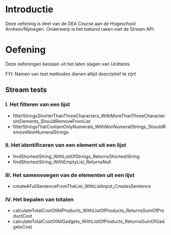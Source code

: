 # Introductie

Deze oefening is deel van de DEA Course aan de Hogeschool Arnhem/Nijmegen. 
Onderwerp is het bekend raken met de Stream API.

# Oefening

Deze oefeningen bestaan uit het laten slagen van Unittests.

FYI: Namen van test methodes dienen altijd descriptief te zijn!

## Stream tests

### I. Het filteren van een lijst
 * filterStringsShorterThanThreeCharacters_WithMoreThanThreeCharactersInElements_ShouldRemoveFromList
 * filterStringsThatContainOnlyNumerals_WithNonNumeralStrings_ShouldRemoveNonNumeralStrings

### II. Het identificeren van een element uit een lijst
 * findShortestString_WithListOfStrings_ReturnsShortestString
 * findShortestString_WithEmptyList_ReturnsNull

### III. Het samenvoegen van de elementen uit een lijst
 * createAFullSentenceFromTheList_WithListInput_CreatesSentence
 
### IV. Het bepalen van totalen
 * calculateTotalCostOfAllProducts_WithListOfProducts_ReturnsSumOfProductCost
 * calculateTotalCostOfAllGadgets_WithListOfProducts_ReturnsSumOfGadgetsCost
